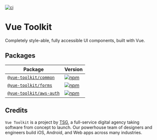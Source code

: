 [![ci](https://github.com/thesmythgroup/vue-toolkit/workflows/ci/badge.svg)](https://github.com/thesmythgroup/vue-toolkit/actions)

# Vue Toolkit

Completely style-able, fully accessible UI components, built with Vue.

## Packages

| Package                                   | Version                                                                                                   |
| ----------------------------------------- | --------------------------------------------------------------------------------------------------------- |
| [`@vue-toolkit/common`](/packages/common)     | [![npm](https://img.shields.io/npm/v/@vue-toolkit/common)](https://www.npmjs.com/package/@vue-toolkit/common)     |
| [`@vue-toolkit/forms`](/packages/forms)       | [![npm](https://img.shields.io/npm/v/@vue-toolkit/forms)](https://www.npmjs.com/package/@vue-toolkit/forms)       |
| [`@vue-toolkit/aws-auth`](/packages/aws-auth) | [![npm](https://img.shields.io/npm/v/@vue-toolkit/aws-auth)](https://www.npmjs.com/package/@vue-toolkit/aws-auth) |

## Credits

`Vue Toolkit` is a project by [TSG](https://thesmythgroup.com/), a full-service digital agency taking software from concept to launch.
Our powerhouse team of designers and engineers build iOS, Android, and Web apps across many industries.

